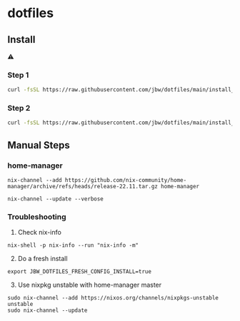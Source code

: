 # dotfiles

## Install

:warning:

### Step 1

```sh
curl -fsSL https://raw.githubusercontent.com/jbw/dotfiles/main/install_nix.sh | bash
```

### Step 2

```sh
curl -fsSL https://raw.githubusercontent.com/jbw/dotfiles/main/install_configs.sh | bash
```

## Manual Steps

### home-manager

```
nix-channel --add https://github.com/nix-community/home-manager/archive/refs/heads/release-22.11.tar.gz home-manager

nix-channel --update --verbose
```


### Troubleshooting

1. Check nix-info

```
nix-shell -p nix-info --run "nix-info -m"
```

2. Do a fresh install
```
export JBW_DOTFILES_FRESH_CONFIG_INSTALL=true
```

3. Use nixpkg unstable with home-manager master

```
sudo nix-channel --add https://nixos.org/channels/nixpkgs-unstable unstable
sudo nix-channel --update
```
